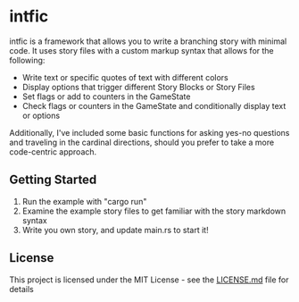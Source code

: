 # intfic

intfic is a framework that allows you to write a branching story with minimal code.
It uses story files with a custom markup syntax that allows for the following:

* Write text or specific quotes of text with different colors
* Display options that trigger different Story Blocks or Story Files
* Set flags or add to counters in the GameState
* Check flags or counters in the GameState and conditionally display text or options

Additionally, I've included some basic functions for asking yes-no questions and traveling in the cardinal directions, should you prefer to take a more code-centric approach.

## Getting Started

1. Run the example with "cargo run"
2. Examine the example story files to get familiar with the story markdown syntax
3. Write you own story, and update main.rs to start it!

## License

This project is licensed under the MIT License - see the [LICENSE.md](LICENSE.md) file for details
